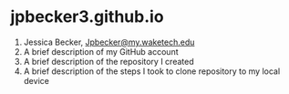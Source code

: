 # jpbecker3.github.io

1. Jessica Becker, Jpbecker@my.waketech.edu
2. A brief description of my GitHub account
3. A brief description of the repository I created
4. A brief description of the steps I took to clone repository to my local device
